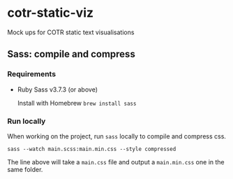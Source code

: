 # cotr-static-viz
Mock ups for COTR static text visualisations

## Sass: compile and compress

### Requirements

* Ruby Sass v3.7.3 (or above)

    Install with Homebrew `brew install sass`

### Run locally

When working on the project, run `sass` locally to compile and compress css.

```
sass --watch main.scss:main.min.css --style compressed
```

The line above will take a `main.css` file and output a `main.min.css` one in the same folder.
